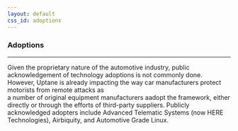 ```yaml
---
layout: default
css_id: adoptions
---
```


### Adoptions
-------------

Given the proprietary nature of the automotive industry, public acknowledgement
of technology adoptions is not commonly done. However, Uptane is already
impacting the way car manufacturers protect motorists from remote attacks as  
a number of original equipment manufacturers aadopt the framework, either
directly or through the efforts of third-party suppliers.  Publicly acknowledged
adopters include Advanced Telematic Systems (now HERE Technologies), Airbiquity,
and Automotive Grade Linux.
